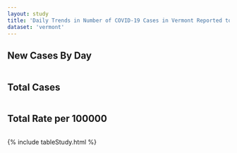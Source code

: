 ```yaml
---
layout: study
title: 'Daily Trends in Number of COVID-19 Cases in Vermont Reported to CDC'
dataset: 'vermont'
---
```


## New Cases By Day
<img src="{{site.baseurl}}/images/study/vermont/NewCasesByDay.png" class="img-responsive" alt=""> 


## Total Cases
<img src="{{site.baseurl}}/images/study/vermont/TotalCases.png" class="img-responsive" alt=""> 


## Total Rate per 100000
<img src="{{site.baseurl}}/images/study/vermont/TotalRate.png" class="img-responsive" alt=""> 


{% include tableStudy.html %}